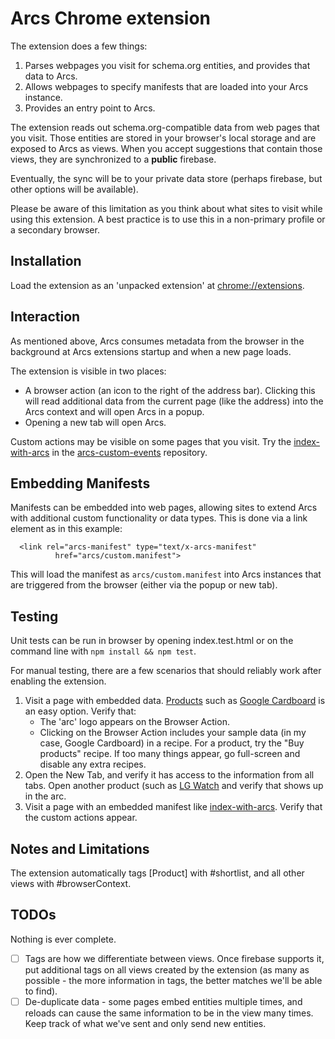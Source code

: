 # Arcs Chrome extension

The extension does a few things:

1) Parses webpages you visit for schema.org entities, and provides that data
to Arcs.
1) Allows webpages to specify manifests that are loaded into your Arcs
instance.
1) Provides an entry point to Arcs.

The extension reads out schema.org-compatible data from web pages that you
visit. Those entities are stored in your browser's local storage and are
exposed to Arcs as views. When you accept suggestions that contain those
views, they are synchronized to a **public** firebase.

Eventually, the sync will be to your private data store (perhaps firebase,
but other options will be available).

Please be aware of this limitation as you think about what sites to visit
while using this extension. A best practice is to use this in a non-primary
profile or a secondary browser.

## Installation

Load the extension as an 'unpacked extension' at
[chrome://extensions](chrome://extensions).

## Interaction

As mentioned above, Arcs consumes metadata from the browser in the background
at Arcs extensions startup and when a new page loads.

The extension is visible in two places:

* A browser action (an icon to the right of the address bar). Clicking this
  will read additional data from the current page (like the address) into the
  Arcs context and will open Arcs in a popup.
* Opening a new tab will open Arcs.

Custom actions may be visible on some pages that you visit. Try the
[index-with-arcs](https://smalls.github.io/arcs-custom-events/index-with-arcs.html)
in the [arcs-custom-events](https://github.com/smalls/arcs-custom-events)
repository.

## Embedding Manifests

Manifests can be embedded into web pages, allowing sites to extend Arcs with
additional custom functionality or data types. This is done via a link element
as in this example:

```
  <link rel="arcs-manifest" type="text/x-arcs-manifest"
          href="arcs/custom.manifest">
```

This will load the manifest as `arcs/custom.manifest` into Arcs instances that
are triggered from the browser (either via the popup or new tab).
  

## Testing

Unit tests can be run in browser by opening index.test.html or on the command
line with `npm install && npm test`.

For manual testing, there are a few scenarios that should reliably work after
enabling the extension.

1. Visit a page with embedded data. [Products](https://schema.org/Product)
  such as [Google Cardboard](https://store.google.com/product/google_cardboard)
  is an easy option. Verify that:
    - The 'arc' logo appears on the Browser Action.
    - Clicking on the Browser Action includes your sample data (in my case,
      Google Cardboard) in a recipe. For a product, try the "Buy products"
      recipe. If too many things appear, go full-screen and disable any extra
      recipes.
1. Open the New Tab, and verify it has access to the information from all
  tabs. Open another product (such as [LG Watch](https://store.google.com/product/lg_watch_style)
  and verify that shows up in the arc.
1. Visit a page with an embedded manifest like
  [index-with-arcs](https://smalls.github.io/arcs-custom-events/index-with-arcs.html). Verify that the custom actions appear.

## Notes and Limitations

The extension automatically tags [Product] with #shortlist, and all other
views with #browserContext.

## TODOs

Nothing is ever complete.

- [ ] Tags are how we differentiate between views. Once firebase supports it,
  put additional tags on all views created by the extension (as many as
  possible - the more information in tags, the better matches we'll be able to
  find).
- [ ] De-duplicate data - some pages embed entities multiple times, and
  reloads can cause the same information to be in the view many times. Keep
  track of what we've sent and only send new entities.
